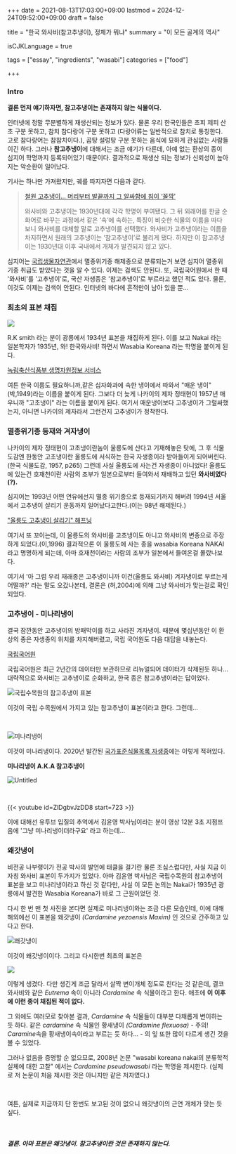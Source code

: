 +++
date = 2021-08-13T17:03:00+09:00
lastmod = 2024-12-24T09:52:00+09:00
draft = false

title = "한국 와사비(참고추냉이), 정체가 뭐냐"
summary = "이 모든 골계의 역사"

isCJKLanguage = true

tags = ["essay", "ingredients", "wasabi"]
categories = ["food"]

+++

### Intro

**결론 먼저 얘기하자면, 참고추냉이는 존재하지 않는 식물이다.**

인터넷에 정말 무분별하게 재생산되는 정보가 있다. 물론 우리 한국인들은 초피 제피 산초 구분 못하고, 참치 참다랑어 구분 못하고 (다랑어류는 일반적으로 참치로 통칭한다. 고로 참다랑어는 참참치이다.), 곰탕 설렁탕 구분 못하는 음식에 묘하게 관심없는 사람들이긴 하다. 그러나 **참고추냉이**에 대해서는 조금 얘기가 다른데, 아예 없는 환상의 종이 심지어 학명까지 등록되어있기 때문이다. 결과적으로 재생산 되는 정보가 신뢰성이 높아지는 악순환이 일어났다.

기사는 하나만 가져왔지만, 궤를 따지자면 다음과 같다.

> [철원 고추냉이… 머리부터 발끝까지 그 알싸함에 침이 ‘꼴깍’](https://www.khan.co.kr/article/202401191549005)
>
>와사비와 고추냉이는 1930년대에 각각 학명이 부여됐다. 그 뒤 외래어를 한글 순화어로 바꾸는 과정에서 같은 ‘속’에 속하는, 특징이 비슷한 식물의 이름을 따다 보니 와사비를 대체할 말로 고추냉이를 선택했다. 와사비가 고추냉이라는 이름을 차지하면서 원래의 고추냉이는 ‘참고추냉이’로 불리게 됐다. 하지만 이 참고추냉이는 1930년대 이후 국내에서 개체가 발견되지 않고 있다.
>

심지어는 [국립생물자연관](https://species.nibr.go.kr/endangeredspecies/rehome/exlist/exlist_view.jsp?link_gbn=ex_search&rlcls_sno=397)에서 멸종위기종 해제종으로 분류되는거 보면 심지어 멸종위기종 취급도 받았다는 것을 알 수 있다. 이제는 검색도 안된다. 또, 국립국어원에서 한 때 '와사비'를 '고추냉이'로, 국산 자생종은 '참고추냉이'로 부르라고 했던 적도 있다. 물론, 이것도 이제는 검색이 안된다. 인터넷의 바다에 흔적만이 남아 있을 뿐...

### 최초의 표본 채집

![](image1.png)

R.K smith 라는 분이 광릉에서 1934년 표본을 채집하게 된다. 이를 보고 Nakai 라는 일본학자가 1935년, 와! 한국와사비! 하면서 Wasabia Koreana 라는 학명을 붙이게 된다.

[녹림축산식품부 생명자원정보 서비스](https://www.bris.go.kr/portal/book/nativeCropsDetailPopup.do?menuAbrvtn=crops&biorsrcMngNo=MANUIP3300200015)

여튼 한국 이름도 필요하니까,같은 십자화과에 속한 냉이에서 따와서 "매운 냉이"(박,1949)라는 이름을 붙이게 된다. 그보다 더 늦게 나카이의 제자 정태현이 1957년 매우니까 "고초냉이" 라는 이름을 붙이게 된다. 여기서 매운냉이보다 고추냉이가 그럴싸했는지, 아니면 나카이의 제자라서 그런건지 고추냉이가 정착한다.

### 멸종위기종 등재와 겨자냉이

나카이의 제자 정태현이 고초냉이란놈이 울릉도에 산다고 기재해놓은 탓에, 그 후 식물도감엔 한동안 고초냉이란 울릉도에 서식하는 한국 자생종이라 받아들이게 되어버린다.(한국 식물도감, 1957, p265) 그런데 사실 울릉도에 사는건 자생종이 아니었다! 울릉도에 있는건 호재천이란 사람의 조부가 일본으로부터 들여와서 재배하고 있던 **와사비였다(?).**

심지어는 1993년 어떤 연유에선지 멸종 위기종으로 등재되기까지 해버려 1994년 서울에서 고추냉이 살리기 운동까지 일어났다고한다.(이는 98년 해제된다.)

["울릉도 고추냉이 살리기" 해프닝](https://m.imaeil.com/Society/1994052808513929407)

여기서 또 꼬이는데, 이 울릉도의 와사비를 고초냉이도 아니고 와사비의 변종으로 주장하게 되었다.(이,1996) 결과적으론 이 울릉도에 사는 종을 wasabia Koreana NAKAI 라고 명명하게 되는데,  아마 호재천이라는 사람의 조부가 일본에서 들여온걸 몰랐나보다.

여기서 '아 그럼 우리 재래종은 고추냉이니까 이건(울릉도 와사비) 겨자냉이로 부르는게 어떨까?' 라는 말도 오갔나본데, 결론은 (허,2004)에 의해 그냥 와사비가 맞는걸로 확인되었다.

### 고추냉이 - 미나리냉이

결국 잠깐동안 고추냉이의 방패막이를 하고 사라진 겨자냉이. 때문에 몇십년동안 이 환상의 종은 자생종의 위치를 차지해버렸고, 국립 국어원도 다음 대답을 내놓는다.

[국립국어원](https://www.korean.go.kr/front/onlineQna/onlineQnaView.do?&mn_id=&qna_seq=69383&pageIndex=1)

국립국어원은 최근 2년간의 데이터만 보관하므로 리뉴얼되어 데이터가 삭제된듯 하나... 대략적으로 와사비는 고추냉이로 순화하고, 한국 종은 참고추냉이라는 답이었다.

![국립수목원의 참고추냉이 표본](image2.jpg)

이것이 국립 수목원에서 가지고 있는 참고추냉이 표본이라고 한다. 그런데...

&nbsp;

![미나리냉이](image3.jpg)

이것이 미나리냉이다. 2020년 발간된 [국가표준식물목록 자생종](http://www.nature.go.kr/fileUpload/download/%EA%B5%AD%EA%B0%80%ED%91%9C%EC%A4%80%EC%8B%9D%EB%AC%BC%EB%AA%A9%EB%A1%9D(%EC%9E%90%EC%83%9D%EC%8B%9D%EB%AC%BC).pdf)에는 이렇게 적혀있다.

**미나리냉이 A.K.A 참고추냉이**

![Untitled](image4.png)

&nbsp;

{{< youtube id=ZlDgbvJzDD8 start=723 >}}

이에 대해선 유투브 입질의 추억에서 김윤영 박사님이라는 분이 영상 12분 3초 지점쯔음에 '그냥 미나리냉이더라구요' 라고 하는데...

### 왜갓냉이

비전공 나부랭이가 전공 박사의 발언에 태클을 걸기란 물론 조심스럽다만, 사실 지금 이 자칭 와사비 표본이 두가지가 있었다. 아마 김윤영 박사님은 국립수목원의 참고추냉이 표본을 보고 미나리냉이라고 하신 것 같다만, 사실 이 모든 논의는 Nakai가 1935년 광릉에서 발견한 Wasabia Koreana가 바로 그 근원이었던 것.

다시 한 번 맨 첫 사진을 본다면 실제로 미나리냉이와는 조금 다른 모습인데, 이에 대해 해외에선 이 표본을 왜갓냉이 *(Cardamine yezoensis Maxim)* 인 것으로 간주하고 있다고 한다. 

![왜갓냉이](image5.jpg)

이것이 왜갓냉이이다. 그리고 다시한번 최초의 표본은

![](image1.png)

이렇게 생겼다. 다만 생긴게 조금 달라서 살짝 변이개체 정도로 친다는 것 같은데, 결코 와사비와 같은 *Eutrema* 속이 아니라 *Cardamine* 속 식물이라고 한다. 애초에 **이 이후에 이런 종이 채집된 적이 없다.** 

그 외에도 여러모로 찾아본 결과, *Cardamine* 속 식물들이 대부분 다채롭게 변이하는 듯 하다. 같은 *cardamine* 속 식물인 황새냉이 *(Cardamine flexuosa)* - 주의! *Caramine*속을 황새냉이속이라고 부르는 듯 하다... - 의 잎 또한 많이 다르게 생긴 것을 볼 수 있었다.

그러나 없음을 증명할 순 없으므로, 2008년 논문 "wasabi koreana nakai의 분류학적 실체에 대한 고찰" 에서는 *Cardamine pseudowasabi* 라는 학명을 제시한다. (실제로 저 논문이 처음 제시한 것은 아니지만 같은 저자였다.) 

&nbsp;

여튼, 실제로 지금까지 단 한번도 보고된 것이 없으니 왜갓냉이의 근연 개체가 맞는 듯 싶다.

&nbsp;

##### 결론. 아마 표본은 왜갓냉이. 참고추냉이란 것은 존재하지 않는다.